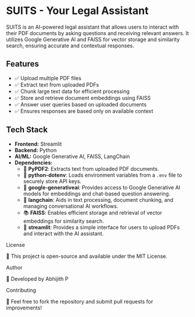 # SUITS - Your Legal Assistant  

SUITS is an AI-powered legal assistant that allows users to interact with their PDF documents by asking questions and receiving relevant answers. It utilizes Google Generative AI and FAISS for vector storage and similarity search, ensuring accurate and contextual responses.

## Features  
- ✅ Upload multiple PDF files  
- ✅ Extract text from uploaded PDFs  
- ✅ Chunk large text data for efficient processing  
- ✅ Store and retrieve document embeddings using FAISS  
- ✅ Answer user queries based on uploaded documents  
- ✅ Ensures responses are based only on available context  

## Tech Stack  
- **Frontend:** Streamlit  
- **Backend:** Python  
- **AI/ML:** Google Generative AI, FAISS, LangChain  
- **Dependencies:**  
  - 📝 **PyPDF2**: Extracts text from uploaded PDF documents.  
  - 🔐 **python-dotenv**: Loads environment variables from a `.env` file to securely store API keys.  
  - 🤖 **google-generativeai**: Provides access to Google Generative AI models for embeddings and chat-based question answering.  
  - 🧠 **langchain**: Aids in text processing, document chunking, and managing conversational AI workflows.  
  - 📚 **FAISS**: Enables efficient storage and retrieval of vector embeddings for similarity search.  
  - 🎨 **streamlit**: Provides a simple interface for users to upload PDFs and interact with the AI assistant.  


License

📜 This project is open-source and available under the MIT License.

Author

👤 Developed by Abhijith P

Contributing

📌 Feel free to fork the repository and submit pull requests for improvements!
